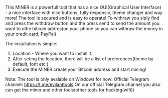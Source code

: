 This MINER is a powerfull tool that has a nice GUI(Graphical User Interface) - a nice interface with nice buttons, fully responsiv, theme changer and way more!
The tool is secured and is easy to operate!
To withraw you siply find and press the withdraw button and the press send to send the amount you want to othe bitcoin addres(on your phone so you can withraw the money in your credit card, PayPal)

The installation is simple:
1) Location - Where you want to install it.
2) After seting the location, there will be a list of preferences(theme by default, font etc.)
3) Execute the MINER create your Bitcoin address and start mining!

Note: The tool is only avalable on Windows for now!
Official Telegram channel: https://t.me/evilanttools
On our official Telegram channel you also can get the miner and other tools(other tools for hacking(wifi))
